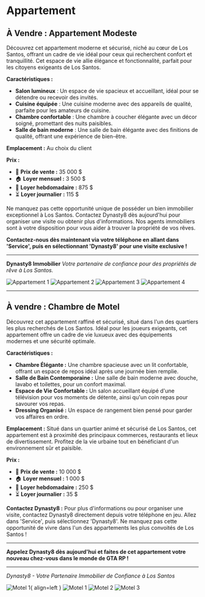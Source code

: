 # Appartement

## **À Vendre : Appartement Modeste**

Découvrez cet appartement moderne et sécurisé, niché au cœur de Los Santos, offrant un cadre de vie idéal pour ceux qui recherchent confort et tranquillité. Cet espace de vie allie élégance et fonctionnalité, parfait pour les citoyens exigeants de Los Santos.

**Caractéristiques :**

* **Salon lumineux** : Un espace de vie spacieux et accueillant, idéal pour se détendre ou recevoir des invités.
* **Cuisine équipée** : Une cuisine moderne avec des appareils de qualité, parfaite pour les amateurs de cuisine.
* **Chambre confortable** : Une chambre à coucher élégante avec un décor soigné, promettant des nuits paisibles.
* **Salle de bain moderne** : Une salle de bain élégante avec des finitions de qualité, offrant une expérience de bien-être.

**Emplacement :** Au choix du client

**Prix :**

- 📌 **Prix de vente :** 35 000 $
- 🏠 **Loyer mensuel :** 3 500 $
- 📅 **Loyer hebdomadaire :** 875 $
- ⏳ **Loyer journalier :** 115 $

Ne manquez pas cette opportunité unique de posséder un bien immobilier exceptionnel à Los Santos. Contactez Dynasty8 dès aujourd'hui pour organiser une visite ou obtenir plus d'informations. Nos agents immobiliers sont à votre disposition pour vous aider à trouver la propriété de vos rêves.

**Contactez-nous dès maintenant via votre téléphone en allant dans 'Service', puis en sélectionnant 'Dynasty8' pour une visite exclusive !**

***

**Dynasty8 Immobilier** _Votre partenaire de confiance pour des propriétés de rêve à Los Santos._

![Appartement 1](https://media.discordapp.net/attachments/1347885062800150571/1347885220736663634/appartement-modes-2.png?ex=67cd736f&is=67cc21ef&hm=58f057e8ca366f49391fc6440f715645b2869ac3dc1111532f92c7ef68c8e4e0&=&format=webp&quality=lossless&width=1768&height=827)
![Appartement 2](https://media.discordapp.net/attachments/1347885062800150571/1347885222271647824/appartement-modest-1.png?ex=67cd736f&is=67cc21ef&hm=5ef505e41f6d94417c6bc2ca6b240176708f88c6471d063b39ac5a5ed7e77078&=&format=webp&quality=lossless&width=1768&height=845)
![Appartement 3](https://media.discordapp.net/attachments/1347885062800150571/1347885221151768626/appartement-modes-3.png?ex=67cd736f&is=67cc21ef&hm=c74dd44329cd5cdfc1707e127801621eea1ae724a127f70fb5b65260b02023ae&=&format=webp&quality=lossless&width=1768&height=836)
![Appartement 4](https://media.discordapp.net/attachments/1347885062800150571/1347885221697159240/appartement-modes-4.png?ex=67cd736f&is=67cc21ef&hm=2a63022eef231747d93c7262404743e89954ccd22b9ac625a9c148c3ef4c625d&=&format=webp&quality=lossless&width=1768&height=847)

***

## **À vendre : Chambre de Motel**

Découvrez cet appartement raffiné et sécurisé, situé dans l'un des quartiers les plus recherchés de Los Santos. Idéal pour les joueurs exigeants, cet appartement offre un cadre de vie luxueux avec des équipements modernes et une sécurité optimale.

**Caractéristiques :**

* **Chambre Élégante :** Une chambre spacieuse avec un lit confortable, offrant un espace de repos idéal après une journée bien remplie.
* **Salle de Bain Contemporaine :** Une salle de bain moderne avec douche, lavabo et toilettes, pour un confort maximal.
* **Espace de Vie Confortable :** Un salon accueillant équipé d'une télévision pour vos moments de détente, ainsi qu'un coin repas pour savourer vos repas.
* **Dressing Organisé :** Un espace de rangement bien pensé pour garder vos affaires en ordre.

**Emplacement :** Situé dans un quartier animé et sécurisé de Los Santos, cet appartement est à proximité des principaux commerces, restaurants et lieux de divertissement. Profitez de la vie urbaine tout en bénéficiant d'un environnement sûr et paisible.

**Prix :**

- 📌 **Prix de vente :** 10 000 $
- 🏠 **Loyer mensuel :** 1 000 $
- 📅 **Loyer hebdomadaire :** 250 $
- ⏳ **Loyer journalier :** 35 $

**Contactez Dynasty8 :** Pour plus d'informations ou pour organiser une visite, contactez Dynasty8 directement depuis votre téléphone en jeu. Allez dans 'Service', puis sélectionnez 'Dynasty8'. Ne manquez pas cette opportunité de vivre dans l'un des appartements les plus convoités de Los Santos !

***

**Appelez Dynasty8 dès aujourd'hui et faites de cet appartement votre nouveau chez-vous dans le monde de GTA RP !**

***

_Dynasty8 - Votre Partenaire Immobilier de Confiance à Los Santos_

![Motel 1](https://media.discordapp.net/attachments/1347885062800150571/1347885248796557435/motel-1.png?ex=67cd7375&is=67cc21f5&hm=06274aaf4e26b1534784fd6bf7593e04caea31c94e7868d3fbfb13cbd79c4f95&=&format=webp&quality=lossless&width=1768&height=851){ align=left }
![Motel 1](https://media.discordapp.net/attachments/1347885062800150571/1347885261798768742/motel-2.png?ex=67cd7378&is=67cc21f8&hm=1a1646454c728bc0858ae8b3d322523e02f1a1294cb82ac82607f8b6109188be&=&format=webp&quality=lossless&width=1768&height=844)
![Motel 2](https://media.discordapp.net/attachments/1347885062800150571/1347885262444957696/motel-3.png?ex=67cd7379&is=67cc21f9&hm=239730322587c35db825702eef743c957c57531049defae004e664ce78cb3b4a&=&format=webp&quality=lossless&width=1768&height=842)
![Motel 3](https://media.discordapp.net/attachments/1347885062800150571/1347885263057195110/motel-4.png?ex=67cd7379&is=67cc21f9&hm=e72a7c38b98ec4ca9678f650bbcf160d1e58d045d04fbba9af8104252e2e9feb&=&format=webp&quality=lossless&width=934&height=856)
